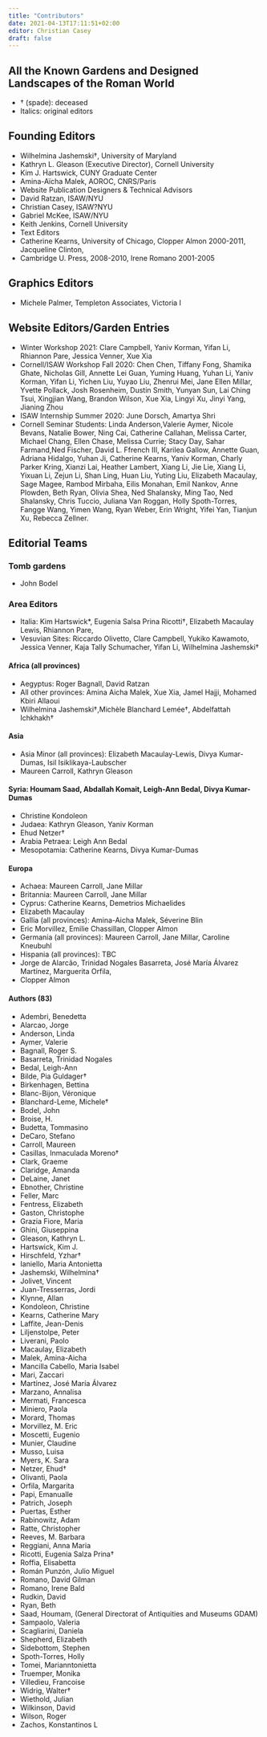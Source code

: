 ```yaml
---
title: "Contributors"
date: 2021-04-13T17:11:51+02:00
editor: Christian Casey
draft: false
---
```


## All the Known Gardens and Designed Landscapes of the Roman World

* † (spade): deceased
* Italics: original editors

## Founding Editors

* Wilhelmina Jashemski†, University of Maryland
* Kathryn L. Gleason (Executive Director), Cornell University
* Kim J. Hartswick, CUNY Graduate Center
* Amina-Aïcha Malek, AOROC, CNRS/Paris
* Website Publication Designers & Technical Advisors
* David Ratzan, ISAW/NYU
* Christian Casey, ISAW?NYU
* Gabriel McKee, ISAW/NYU
* Keith Jenkins, Cornell University
* Text Editors
* Catherine Kearns, University of Chicago, Clopper Almon 2000-2011, Jacqueline Clinton, 
* Cambridge U. Press,  2008-2010, Irene Romano 2001-2005 

## Graphics Editors

* Michele Palmer, Templeton Associates, Victoria I

## Website Editors/Garden Entries

* Winter Workshop 2021:  Clare Campbell, Yaniv Korman, Yifan Li, Rhiannon Pare, Jessica Venner, Xue Xia
* Cornell/ISAW Workshop Fall 2020: Chen Chen, Tiffany Fong, Shamika Ghate, Nicholas Gill, Annette Lei Guan, Yuming Huang, Yuhan Li, Yaniv Korman, Yifan Li, Yichen Liu, Yuyao Liu, Zhenrui Mei, Jane Ellen Millar, Yvette Pollack, Josh Rosenheim, Dustin Smith, Yunyan Sun, Lai Ching Tsui, Xingjian Wang,  Brandon Wilson, Xue Xia, Lingyi Xu, Jinyi Yang, Jianing Zhou
* ISAW Internship Summer 2020: June Dorsch, Amartya Shri
* Cornell Seminar Students:  Linda Anderson,Valerie Aymer, Nicole Bevans, Natalie Bower, Ning Cai,  Catherine Callahan, Melissa Carter, Michael Chang, Ellen Chase, Melissa Currie; Stacy Day, Sahar Farmand,Ned Fischer, David L. Ffrench III, Karilea Gallow, Annette Guan, Adriana Hidalgo, Yuhan Ji, Catherine Kearns, Yaniv Korman, Charly Parker Kring, Xianzi Lai, Heather Lambert, Xiang Li, Jie Lie, Xiang Li, Yixuan Li, Zejun Li, Shan Ling, Huan Liu, Yuting Liu, Elizabeth Macaulay, Sage Magee, Rambod Mirbaha, Eilis Monahan, Emil Nankov, Anne Plowden, Beth Ryan, Olivia Shea, Ned Shalansky, Ming Tao, Ned Shalansky, Chris Tuccio, Juliana Van Roggan, Holly Spoth-Torres, Fangge Wang, Yimen Wang, Ryan Weber, Erin Wright, Yifei Yan, Tianjun Xu, Rebecca Zellner.

## Editorial Teams

### Tomb gardens

* John Bodel

### Area Editors

* Italia:  Kim Hartswick*,  Eugenia Salsa Prina Ricotti†, Elizabeth Macaulay Lewis, Rhiannon Pare,
* Vesuvian Sites: Riccardo Olivetto, Clare Campbell, Yukiko Kawamoto, Jessica Venner, Kaja Tally Schumacher, Yifan Li, Wilhelmina Jashemski†

#### Africa (all provinces) 

* Aegyptus:  Roger Bagnall, David Ratzan
* All other provinces: Amina Aicha Malek, Xue Xia, Jamel Hajji, Mohamed Kbiri Allaoui
* Wilhelmina Jashemski†,Michèle Blanchard Lemée†, Abdelfattah Ichkhakh†

#### Asia

* Asia Minor (all provinces):  Elizabeth Macaulay-Lewis, Divya Kumar-Dumas, Isil Isiklikaya-Laubscher
* Maureen Carroll, Kathryn Gleason

#### Syria: Houmam Saad, Abdallah Komait, Leigh-Ann Bedal, Divya Kumar-Dumas
 
* Christine Kondoleon
* Judaea:  Kathryn Gleason, Yaniv Korman
* Ehud Netzer†
* Arabia Petraea: Leigh Ann Bedal
* Mesopotamia: Catherine Kearns, Divya Kumar-Dumas

#### Europa

* Achaea:  Maureen Carroll, Jane Millar
* Britannia:  Maureen Carroll, Jane Millar
* Cyprus:  Catherine Kearns, Demetrios Michaelides
* Elizabeth Macaulay 
* Gallia (all provinces): Amina-Aicha Malek, Séverine Blin
* Eric Morvillez, Emilie Chassillan, Clopper Almon
* Germania (all provinces):  Maureen Carroll, Jane Millar, Caroline Kneubuhl
* Hispania (all provinces): TBC
* Jorge de Alarcão, Trinidad Nogales Basarreta, José María Álvarez Martínez, Marguerita Orfila,  
* Clopper Almon

#### Authors (83)

* Adembri, Benedetta
* Alarcao, Jorge
* Anderson, Linda
* Aymer, Valerie
* Bagnall, Roger S.
* Basarreta, Trinidad Nogales
* Bedal, Leigh-Ann
* Bilde, Pia Guldager†
* Birkenhagen, Bettina
* Blanc-Bijon, Véronique
* Blanchard-Leme, Michele†
* Bodel, John
* Broise, H.
* Budetta, Tommasino
* DeCaro, Stefano
* Carroll, Maureen
* Casillas, Inmaculada Moreno†
* Clark, Graeme
* Claridge, Amanda
* DeLaine, Janet
* Ebnother, Christine
* Feller, Marc
* Fentress, Elizabeth
* Gaston, Christophe
* Grazia Fiore, Maria
* Ghini, Giuseppina
* Gleason, Kathryn L.
* Hartswick, Kim J.
* Hirschfeld, Yzhar†
* Ianiello, Maria Antonietta
* Jashemski, Wilhelmina†
* Jolivet, Vincent
* Juan-Tresserras, Jordi
* Klynne, Allan
* Kondoleon, Christine
* Kearns, Catherine Mary
* Laffite, Jean-Denis
* Liljenstolpe, Peter
* Liverani, Paolo
* Macaulay, Elizabeth
* Malek, Amina-Aicha
* Mancilla Cabello, Maria Isabel
* Mari, Zaccari
* Martínez, José María Álvarez
* Marzano, Annalisa
* Mermati, Francesca
* Miniero, Paola
* Morard, Thomas
* Morvillez, M. Eric
* Moscetti, Eugenio
* Munier, Claudine
* Musso, Luisa
* Myers, K. Sara
* Netzer, Ehud†
* Olivanti, Paola
* Orfila, Margarita
* Papi, Emanualle
* Patrich, Joseph
* Puertas, Esther
* Rabinowitz, Adam
* Ratte, Christopher
* Reeves, M. Barbara
* Reggiani, Anna Maria
* Ricotti, Eugenia Salza Prina†
* Roffia, Elisabetta
* Román Punzón, Julio Miguel
* Romano, David Gilman
* Romano, Irene Bald
* Rudkin, David
* Ryan, Beth
* Saad, Houmam, (General Directorat of Antiquities and Museums GDAM)
* Sampaolo, Valeria
* Scagliarini, Daniela
* Shepherd, Elizabeth
* Sidebottom, Stephen
* Spoth-Torres, Holly
* Tomei, Marianntonietta
* Truemper, Monika
* Villedieu, Francoise
* Widrig, Walter†
* Wiethold, Julian
* Wilkinson, David
* Wilson, Roger
* Zachos, Konstantinos L


